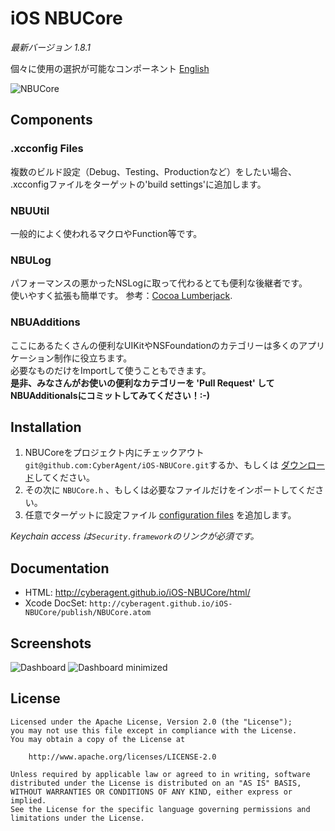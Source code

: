 iOS NBUCore
===========  
_最新バージョン 1.8.1_

個々に使用の選択が可能なコンポーネント [English](https://github.com/CyberAgent/iOS-NBUCore/blob/master/README.md)

![NBUCore](https://github.com/CyberAgent/iOS-NBUCore/wiki/images/NBUCore.png)

Components
----------

### .xcconfig Files

複数のビルド設定（Debug、Testing、Productionなど）をしたい場合、  
.xcconfigファイルをターゲットの'build settings'に追加します。

### NBUUtil

一般的によく使われるマクロやFunction等です。

### NBULog

パフォーマンスの悪かったNSLogに取って代わるとても便利な後継者です。  
使いやすく拡張も簡単です。 参考：[Cocoa Lumberjack](https://github.com/robbiehanson/CocoaLumberjack).

### NBUAdditions

ここにあるたくさんの便利なUIKitやNSFoundationのカテゴリーは多くのアプリケーション制作に役立ちます。  
必要なものだけをImportして使うこともできます。  
**是非、みなさんがお使いの便利なカテゴリーを 'Pull Request' してNBUAdditionalsにコミットしてみてください！:-)**

Installation
------------

1. NBUCoreをプロジェクト内にチェックアウト`git@github.com:CyberAgent/iOS-NBUCore.git`するか、もしくは [ダウンロード](https://github.com/CyberAgent/iOS-NBUCore/tags)してください。  
2. その次に `NBUCore.h` 、もしくは必要なファイルだけをインポートしてください。  
3. 任意でターゲットに設定ファイル [configuration files](#nbucore_xcconfig-files) を追加します。  
 
_Keychain access は`Security.framework`のリンクが必須です。_
 
Documentation
-------------
 
* HTML: http://cyberagent.github.io/iOS-NBUCore/html/
* Xcode DocSet: `http://cyberagent.github.io/iOS-NBUCore/publish/NBUCore.atom`
 
Screenshots
-----------
 
![Dashboard](https://github.com/CyberAgent/iOS-NBUCore/wiki/images/Dashboard.png "On-device log console")
![Dashboard minimized](https://github.com/CyberAgent/iOS-NBUCore/wiki/images/Dashboard_minimized.png "Minimized log console")

License
-------

    Licensed under the Apache License, Version 2.0 (the "License");
    you may not use this file except in compliance with the License. 
    You may obtain a copy of the License at

        http://www.apache.org/licenses/LICENSE-2.0

    Unless required by applicable law or agreed to in writing, software
    distributed under the License is distributed on an "AS IS" BASIS,
    WITHOUT WARRANTIES OR CONDITIONS OF ANY KIND, either express or implied.
    See the License for the specific language governing permissions and
    limitations under the License.

